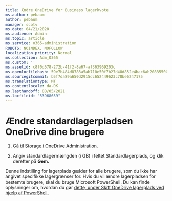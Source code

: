 ```yaml
---
title: Ændre OneDrive for Business lagerkvote
ms.author: pebaum
author: pebaum
manager: scotv
ms.date: 04/21/2020
ms.audience: Admin
ms.topic: article
ms.service: o365-administration
ROBOTS: NOINDEX, NOFOLLOW
localization_priority: Normal
ms.collection: Adm_O365
ms.custom: ''
ms.assetid: c8f0d578-272b-41f2-8a67-af363969203c
ms.openlocfilehash: 59e7b484d8783a5ab710e50f7b27d48d852e4bac6ab208355005671621461ce4
ms.sourcegitcommit: b5f7da89a650d2915dc652449623c78be6247175
ms.translationtype: MT
ms.contentlocale: da-DK
ms.lasthandoff: 08/05/2021
ms.locfileid: "53968659"
---
```

# <a name="change-the-default-onedrive-storage-space-for-your-users"></a>Ændre standardlagerpladsen OneDrive dine brugere

1. Gå til [Storage i OneDrive Administration.](https://admin.onedrive.com/?v=StorageSettings)
    
2. Angiv standardlagermængden (i GB)  i feltet Standardlagerplads, og klik derefter på **Gem.**
    
Denne indstilling for lagerplads gælder for alle brugere, som du ikke har angivet specifikke lagergrænser for. Hvis du vil ændre lagerpladsen for bestemte brugere, skal du bruge Microsoft PowerShell. Du kan finde oplysninger om, hvordan du gør [dette, under Skift OneDrive lagerplads ved hjælp af PowerShell.](https://go.microsoft.com/fwlink/?linkid=866402)
  

